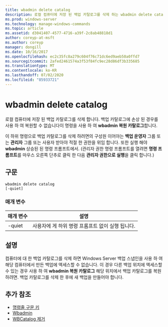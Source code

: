 ```yaml
---
title: wbadmin delete catalog
description: 로컬 컴퓨터에 저장 된 백업 카탈로그를 삭제 하는 wbadmin delete catalog에 대 한 참조 문서입니다.
ms.prod: windows-server
ms.technology: manage-windows-commands
ms.topic: article
ms.assetid: d3041407-4577-4716-a39f-2c8ab48818d1
author: coreyp-at-msft
ms.author: coreyp
manager: dongill
ms.date: 10/16/2017
ms.openlocfilehash: ec2c35fc8a279c604f76c71dc6ed9aeb50a0ffd7
ms.sourcegitcommit: 2afed2461574a3f53f84fc9ec28d86df3b335685
ms.translationtype: MT
ms.contentlocale: ko-KR
ms.lasthandoff: 07/02/2020
ms.locfileid: "85933721"
---
```

# <a name="wbadmin-delete-catalog"></a>wbadmin delete catalog



로컬 컴퓨터에 저장 된 백업 카탈로그를 삭제 합니다. 백업 카탈로그에 손상 된 경우를 사용 하 여 복원할 수 없습니다이 명령을 사용 하 여 **wbadmin 복원 카탈로그**합니다.

이 하위 명령으로 백업 카탈로그를 삭제 하려면의 구성원 이어야는 **백업 운영자** 그룹 또는 **관리자** 그룹 또는 사용자 받아야 적절 한 권한을 위임 합니다. 또한 실행 해야 **wbadmin** 상승된 된 명령 프롬프트에서. (관리자 권한 명령 프롬프트를 열려면 **명령 프롬프트**를 마우스 오른쪽 단추로 클릭 한 다음 **관리자 권한으로 실행**을 클릭 합니다.)

## <a name="syntax"></a>구문

```
wbadmin delete catalog
[-quiet]
```

### <a name="parameters"></a>매개 변수

|매개 변수|설명|
|---------|-----------|
|-quiet|사용자에 게 하위 명령 프롬프트 없이 실행 됩니다.|

## <a name="remarks"></a>설명

컴퓨터에 대 한 백업 카탈로그를 삭제 하면 Windows Server 백업 스냅인을 사용 하 여 해당 컴퓨터에서 만든 백업에 액세스할 수 없습니다. 이 경우 다른 백업 위치에 액세스할 수 있는 경우 사용 하 여 **wbadmin 복원 카탈로그** 해당 위치에서 백업 카탈로그를 복원 하려면. 백업 카탈로그를 삭제 한 후에 새 백업을 만들어야 합니다.

## <a name="additional-references"></a>추가 참조

- [명령줄 구문 키](command-line-syntax-key.md)
-   [Wbadmin](wbadmin.md)
-   [WBCatalog 제거](https://technet.microsoft.com/library/jj902445.aspx)